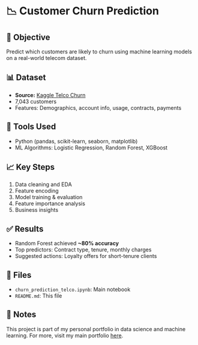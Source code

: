 # 📉 Customer Churn Prediction

## 🧠 Objective
Predict which customers are likely to churn using machine learning models on a real-world telecom dataset.

## 📊 Dataset
- **Source:** [Kaggle Telco Churn](https://www.kaggle.com/datasets/blastchar/telco-customer-churn)
- 7,043 customers
- Features: Demographics, account info, usage, contracts, payments

## 🔧 Tools Used
- Python (pandas, scikit-learn, seaborn, matplotlib)
- ML Algorithms: Logistic Regression, Random Forest, XGBoost

## 📈 Key Steps
1. Data cleaning and EDA
2. Feature encoding
3. Model training & evaluation
4. Feature importance analysis
5. Business insights

## ✅ Results
- Random Forest achieved **~80% accuracy**
- Top predictors: Contract type, tenure, monthly charges
- Suggested actions: Loyalty offers for short-tenure clients

## 📁 Files
- `churn_prediction_telco.ipynb`: Main notebook
- `README.md`: This file

## 📌 Notes
This project is part of my personal portfolio in data science and machine learning. For more, visit my main portfolio [here](../README.md).
